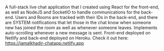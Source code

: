 A full-stack live chat application that I created using React for the front-end, as well as NodeJS and SocketIO to handle communications for the back-end. Users and Rooms are tracked with their IDs in the back-end, and there are SYSTEM notifications that let those in the chat know when someone new has joined the room as well as whenever someone leaves. Implements auto-scrolling whenever a new message is sent. Front-end deployed on Netlify and back-end deployed on Heroku. Check it out here: https://jamalkhadir-chatapp.netlify.app
